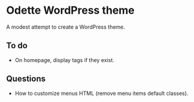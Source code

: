 # Odette WordPress theme

A modest attempt to create a WordPress theme.

## To do

- On homepage, display tags if they exist.


## Questions

- How to customize menus HTML (remove menu items default classes).
